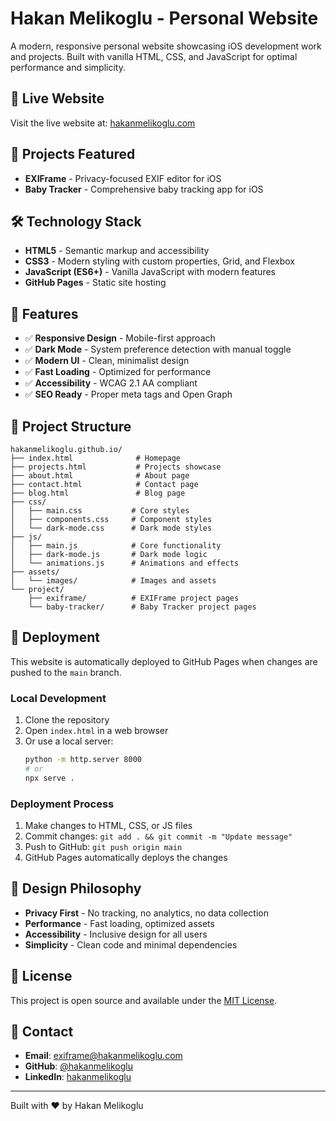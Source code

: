 # Hakan Melikoglu - Personal Website

A modern, responsive personal website showcasing iOS development work and projects. Built with vanilla HTML, CSS, and JavaScript for optimal performance and simplicity.

## 🚀 Live Website

Visit the live website at: [hakanmelikoglu.com](https://hakanmelikoglu.com)

## 📱 Projects Featured

- **EXIFrame** - Privacy-focused EXIF editor for iOS
- **Baby Tracker** - Comprehensive baby tracking app for iOS

## 🛠️ Technology Stack

- **HTML5** - Semantic markup and accessibility
- **CSS3** - Modern styling with custom properties, Grid, and Flexbox
- **JavaScript (ES6+)** - Vanilla JavaScript with modern features
- **GitHub Pages** - Static site hosting

## 🎨 Features

- ✅ **Responsive Design** - Mobile-first approach
- ✅ **Dark Mode** - System preference detection with manual toggle
- ✅ **Modern UI** - Clean, minimalist design
- ✅ **Fast Loading** - Optimized for performance
- ✅ **Accessibility** - WCAG 2.1 AA compliant
- ✅ **SEO Ready** - Proper meta tags and Open Graph

## 📁 Project Structure

```
hakanmelikoglu.github.io/
├── index.html              # Homepage
├── projects.html           # Projects showcase
├── about.html              # About page
├── contact.html            # Contact page
├── blog.html               # Blog page
├── css/
│   ├── main.css           # Core styles
│   ├── components.css     # Component styles
│   └── dark-mode.css      # Dark mode styles
├── js/
│   ├── main.js            # Core functionality
│   ├── dark-mode.js       # Dark mode logic
│   └── animations.js      # Animations and effects
├── assets/
│   └── images/            # Images and assets
└── project/
    ├── exiframe/          # EXIFrame project pages
    └── baby-tracker/      # Baby Tracker project pages
```

## 🚀 Deployment

This website is automatically deployed to GitHub Pages when changes are pushed to the `main` branch.

### Local Development

1. Clone the repository
2. Open `index.html` in a web browser
3. Or use a local server:
   ```bash
   python -m http.server 8000
   # or
   npx serve .
   ```

### Deployment Process

1. Make changes to HTML, CSS, or JS files
2. Commit changes: `git add . && git commit -m "Update message"`
3. Push to GitHub: `git push origin main`
4. GitHub Pages automatically deploys the changes

## 🎯 Design Philosophy

- **Privacy First** - No tracking, no analytics, no data collection
- **Performance** - Fast loading, optimized assets
- **Accessibility** - Inclusive design for all users
- **Simplicity** - Clean code and minimal dependencies

## 📄 License

This project is open source and available under the [MIT License](LICENSE).

## 📧 Contact

- **Email**: exiframe@hakanmelikoglu.com
- **GitHub**: [@hakanmelikoglu](https://github.com/hakanmelikoglu)
- **LinkedIn**: [hakanmelikoglu](https://linkedin.com/in/hakanmelikoglu)

---

Built with ❤️ by Hakan Melikoglu
